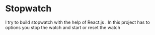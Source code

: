 # Stopwatch
I try to build stopwatch with the help of React.js . In this project has to options you stop the watch and start or reset the watch
